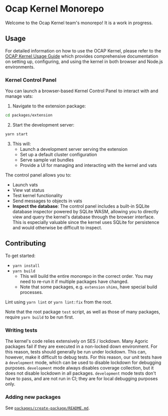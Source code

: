 # Ocap Kernel Monorepo

Welcome to the Ocap Kernel team's monorepo! It is a work in progress.

## Usage

For detailed information on how to use the OCAP Kernel, please refer to the [OCAP Kernel Usage Guide](docs/usage.md) which provides comprehensive documentation on setting up, configuring, and using the kernel in both browser and Node.js environments.

### Kernel Control Panel

You can launch a browser-based Kernel Control Panel to interact with and manage vats:

1. Navigate to the extension package:

```bash
cd packages/extension
```

2. Start the development server:

```bash
yarn start
```

3. This will:
   - Launch a development server serving the extension
   - Set up a default cluster configuration
   - Serve sample vat bundles
   - Provide a UI for managing and interacting with the kernel and vats

The control panel allows you to:

- Launch vats
- View vat status
- Test kernel functionality
- Send messages to objects in vats
- **Inspect the database**: The control panel includes a built-in SQLite database inspector powered by SQLite WASM, allowing you to directly view and query the kernel's database through the browser interface. This is especially valuable since the kernel uses SQLite for persistence and would otherwise be difficult to inspect.

## Contributing

To get started:

- `yarn install`
- `yarn build`
  - This will build the entire monorepo in the correct order.
    You may need to re-run it if multiple packages have changed.
  - Note that some packages, e.g. `extension` `shims`, have special build processes.

Lint using `yarn lint` or `yarn lint:fix` from the root.

Note that the root package `test` script, as well as those of many packages, require
`yarn build` to be run first.

### Writing tests

The kernel's code relies extensively on SES / lockdown. Many Agoric packages fail if
they are executed in a non-locked down environment. For this reason, tests should
generally be run under lockdown. This can, however, make it difficult to debug tests.
For this reason, our unit tests have a `development` mode, which can be used to
disable lockdown for debugging purposes. `development` mode always disables coverage
collection, but it does not disable lockdown in all packages. `development` mode
tests don't have to pass, and are not run in CI; they are for local debugging
purposes only.

### Adding new packages

See [`packages/create-package/README.md`](packages/create-package/README.md).
